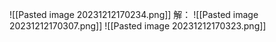 ![[Pasted image 20231212170234.png]]
解：
![[Pasted image 20231212170307.png]]
![[Pasted image 20231212170323.png]]